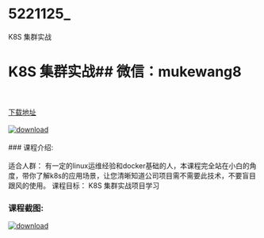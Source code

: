 # 5221125_
K8S 集群实战
# K8S 集群实战## 微信：mukewang8
<br/></br>[下载地址](http://www.36tz.cn/article/5221125 "下载地址")
<br/></br>[![download](http://36tz.cn/muke_img/2021_09_1-36-300x168.png "下载地址")](http://www.36tz.cn/article/5221125 "下载地址")
<br/></br>### 课程介绍:<br/></br>适合人群：
有一定的linux运维经验和docker基础的人，本课程完全站在小白的角度，带你了解k8s的应用场景，让您清晰知道公司项目需不需要此技术，不要盲目跟风的使用。
课程目标：
K8S 集群实战项目学习

### 课程截图:
[![download](http://36tz.cn/muke_img/2021_09_2-33.png "下载地址")](http://www.36tz.cn/article/5221125 "下载地址")
